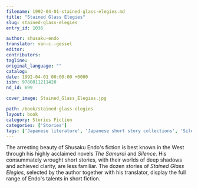 ```yaml
---
filename: 1992-04-01-stained-glass-elegies.md
title: "Stained Glass Elegies"
slug: stained-glass-elegies
entry_id: 1036

author: shusaku-endo
translator: van-c.-gessel
editor: 
contributors: 
tagline: 
original_language: ""
catalog: 
date: 1992-04-01 00:00:00 +0000 
isbn: 9780811211420
nd_id: 699

cover_image: Stained_Glass_Elegies.jpg

path: /book/stained-glass-elegies
layout: book
category: Stories Fiction
categories: ['Stories']
tags: ['Japanese literature', 'Japanese short story collections', 'Silence', 'The Samurai', 'Translation from Japanese']
---
```

The arresting beauty of Shusaku Endo's fiction is best known in the West through his highly acclaimed novels *The Samurai* and *Silence*. His consummately wrought short stories, with their worlds of deep shadows and achieved clarity, are less familiar. The dozen stories of *Stained Glass Elegies*, selected by the author together with his translator, display the full range of Endo's talents in short fiction.





